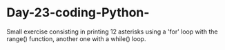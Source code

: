 # Day-23-coding-Python-
Small exercise consisting in printing 12 asterisks using a 'for' loop with the range() function, another one with a while() loop.
